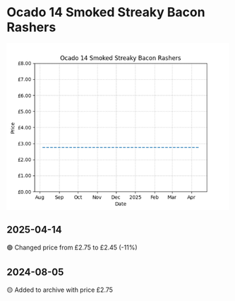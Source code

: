 # Ocado 14 Smoked Streaky Bacon Rashers
![](charts/product-69181011.png)
## 2025-04-14
🟢 Changed price from £2.75 to £2.45 (-11%)
## 2024-08-05
🟡 Added to archive with price £2.75